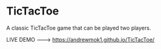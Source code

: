 # TicTacToe
A classic TicTacToe game that can be played two players.

LIVE DEMO ---> https://andrewmok1.github.io/TicTacToe/
